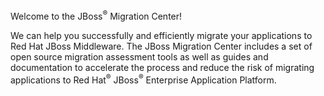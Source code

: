 Welcome to the JBoss<sup>&reg;</sup> Migration Center!

We can help you successfully and efficiently migrate your applications to Red Hat JBoss Middleware. The JBoss Migration Center includes a set of open source migration assessment tools as well as guides and documentation to accelerate the process and reduce the risk of migrating applications to Red Hat<sup>&reg;</sup> JBoss<sup>&reg;</sup> Enterprise Application Platform.
